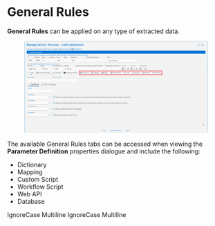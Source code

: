 # General Rules

**General Rules** can be applied on any type of extracted data.

<figure><img src="../../assets/image%20%28134%29.png" alt=""><figcaption></figcaption></figure>

The available General Rules tabs can be accessed when viewing the **Parameter Definition** properties dialogue and include the following:

* Dictionary
* Mapping
* Custom Script
* Workflow Script
* Web API
* Database

 IgnoreCase Multiline IgnoreCase Multiline

